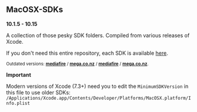 MacOSX-SDKs
---
**10.1.5 - 10.15**

A collection of those pesky SDK folders.  Compiled from various releases of Xcode.

If you don't need this entire repository, each SDK is available [here](https://github.com/phracker/MacOSX-SDKs/releases).


<sub>Outdated versions: **[mediafire](http://www.mediafire.com/?a4g384ysgy5rg)** /  **[mega.co.nz](https://mega.co.nz/#F!H8xGhaDD!Uv5BTPr0LP7IU5pj0WGCKg)** / 
**[mediafire](http://www.mediafire.com/?abr89fy4uaz3z)** /  **[mega.co.nz](https://mega.co.nz/#F!4U4SXAxa!ZVltflL2O_5q57R0BVsPTg)**.
</sub>

**Important**

Modern versions of Xcode (7.3+) need you to edit the `MinimumSDKVersion` in this file to use older SDKs:
`/Applications/Xcode.app/Contents/Developer/Platforms/MacOSX.platform/Info.plist`

